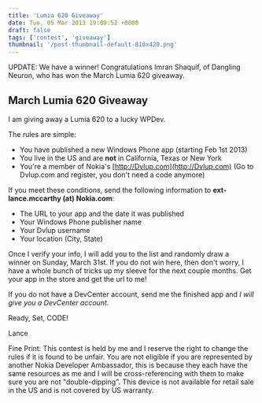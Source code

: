 ```yaml
---
title: 'Lumia 620 Giveaway'
date: Tue, 05 Mar 2013 19:09:52 +0000
draft: false
tags: ['contest', 'giveaway']
thumbnail: '/post-thumbnail-default-810x420.png'
---
```


UPDATE: We have a winner! Congratulations Imran Shaquif, of Dangling Neuron, who has won the March Lumia 620 giveaway.

March Lumia 620 Giveaway
------------------------

I am giving away a Lumia 620 to a lucky WPDev.

The rules are simple:

*   You have published a new Windows Phone app (starting Feb 1st 2013)
*   You live in the US and are **not** in California, Texas or New York
*   You're a member of Nokia's [http://Dvlup.com](http://Dvlup.com) (Go to Dvlup.com and register, you don't need a code anymore)

If you meet these conditions, send the following information to **ext-lance.mccarthy (at) Nokia.com**:

*   The URL to your app and the date it was published
*   Your Windows Phone publisher name
*   Your Dvlup username
*   Your location (City, State)

Once I verify your info, I will add you to the list and randomly draw a winner on Sunday, March 31st. If you do not win here, then don't worry, I have a whole bunch of tricks up my sleeve for the next couple months. Get your app in the store and get the url to me!

If you do not have a DevCenter account, send me the finished app and _I will give you a DevCenter account_.

Ready, Set, CODE!

Lance

Fine Print: This contest is held by me and I reserve the right to change the rules if it is found to be unfair. You are not eligible if you are represented by another Nokia Developer Ambassador, this is because they each have the same resources as me and I will be cross-referencing with them to make sure you are not "double-dipping". This device is not available for retail sale in the US and is not covered by US warranty.